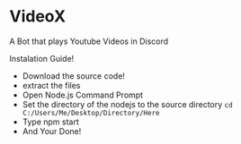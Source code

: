 # VideoX
A Bot that plays Youtube Videos in Discord


Instalation Guide!
 - Download the source code!
 - extract the files
 - Open Node.js Command Prompt
 - Set the directory of the nodejs to the source directory `cd C:/Users/Me/Desktop/Directory/Here`
 - Type npm start
 - And Your Done!
